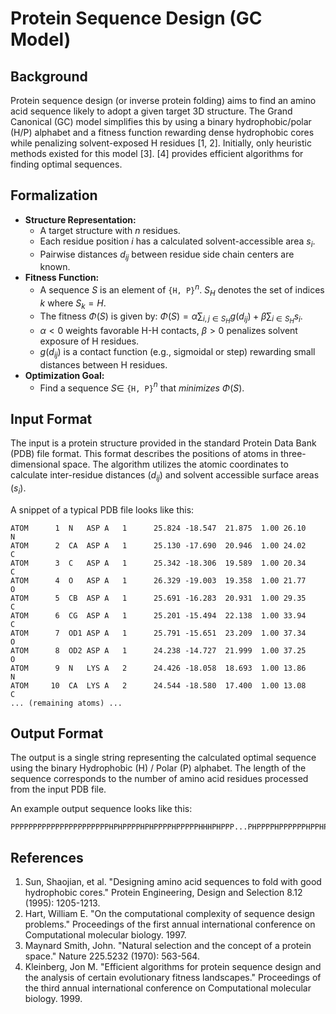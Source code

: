 # Protein Sequence Design (GC Model)

## Background

Protein sequence design (or inverse protein folding) aims to find an amino acid sequence likely to adopt a given target 3D structure. The Grand Canonical (GC) model simplifies this by using a binary hydrophobic/polar (H/P) alphabet and a fitness function rewarding dense hydrophobic cores while penalizing solvent-exposed H residues [1, 2]. Initially, only heuristic methods existed for this model [3]. [4] provides efficient algorithms for finding optimal sequences.

## Formalization

* **Structure Representation:**
    * A target structure with $n$ residues.
    * Each residue position $i$ has a calculated solvent-accessible area $s_i$.
    * Pairwise distances $d_{ij}$ between residue side chain centers are known.
* **Fitness Function:**
    * A sequence $S$ is an element of `{H, P}`$^n$. $S_H$ denotes the set of indices $k$ where $S_k = H$.
    * The fitness $\Phi(S)$ is given by: $\Phi(S) = \alpha \sum_{i,j \in S_H} g(d_{ij}) + \beta \sum_{i \in S_H} s_i$.
    * $\alpha < 0$ weights favorable H-H contacts, $\beta > 0$ penalizes solvent exposure of H residues.
    * $g(d_{ij})$ is a contact function (e.g., sigmoidal or step) rewarding small distances between H residues.
* **Optimization Goal:**
    * Find a sequence $S \in$ `{H, P}`$^n$ that *minimizes* $\Phi(S)$.

## Input Format

The input is a protein structure provided in the standard Protein Data Bank (PDB) file format. This format describes the positions of atoms in three-dimensional space. The algorithm utilizes the atomic coordinates to calculate inter-residue distances ($d_{ij}$) and solvent accessible surface areas ($s_i$).

A snippet of a typical PDB file looks like this:

```pdb
ATOM      1  N   ASP A   1      25.824 -18.547  21.875  1.00 26.10           N
ATOM      2  CA  ASP A   1      25.130 -17.690  20.946  1.00 24.02           C
ATOM      3  C   ASP A   1      25.342 -18.306  19.589  1.00 20.34           C
ATOM      4  O   ASP A   1      26.329 -19.003  19.358  1.00 21.77           O
ATOM      5  CB  ASP A   1      25.691 -16.283  20.931  1.00 29.35           C
ATOM      6  CG  ASP A   1      25.201 -15.494  22.138  1.00 33.94           C
ATOM      7  OD1 ASP A   1      25.791 -15.651  23.209  1.00 37.34           O
ATOM      8  OD2 ASP A   1      24.238 -14.727  21.999  1.00 37.25           O
ATOM      9  N   LYS A   2      24.426 -18.058  18.693  1.00 13.86           N
ATOM     10  CA  LYS A   2      24.544 -18.580  17.400  1.00 13.08           C
... (remaining atoms) ...
```

## Output Format

The output is a single string representing the calculated optimal sequence using the binary Hydrophobic (H) / Polar (P) alphabet. The length of the sequence corresponds to the number of amino acid residues processed from the input PDB file.

An example output sequence looks like this:

```
PPPPPPPPPPPPPPPPPPPPPPHPHPPPPHPHPPPPHPPPPPHHHPHPPP...PHPPPPHPPPPPPHPPHPPPPHHHHHHPPPPPHPHPHPPPPPHPHPHPHP

```


## References

1.  Sun, Shaojian, et al. "Designing amino acid sequences to fold with good hydrophobic cores." Protein Engineering, Design and Selection 8.12 (1995): 1205-1213.
2.  Hart, William E. "On the computational complexity of sequence design problems." Proceedings of the first annual international conference on Computational molecular biology. 1997.
3.  Maynard Smith, John. "Natural selection and the concept of a protein space." Nature 225.5232 (1970): 563-564.
4.  Kleinberg, Jon M. "Efficient algorithms for protein sequence design and the analysis of certain evolutionary fitness landscapes." Proceedings of the third annual international conference on Computational molecular biology. 1999.
